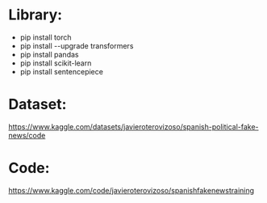 # Library:
  - pip install torch
  - pip install --upgrade transformers
  - pip install pandas
  - pip install scikit-learn
  - pip install sentencepiece

# Dataset:
https://www.kaggle.com/datasets/javieroterovizoso/spanish-political-fake-news/code

# Code:
https://www.kaggle.com/code/javieroterovizoso/spanishfakenewstraining
